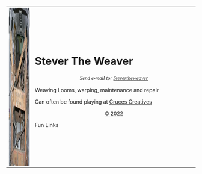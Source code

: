 <html>
<head>
<body>
<table border="0" width="100%" id="table1">
	<tr>
		<td>
		<img src="vanload.jpg" alt="A vanload of loom" width="480" height="421" border="0" align="left" /></td>
	  <td width="421">
<h1>Stever The Weaver</h1>
<p align="center"><font face="Garamond"><em>Send e-mail to: <a href="mailto:loom@stevertheweaver.com">Stevertheweaver</a></em></font></p>
<p>Weaving Looms, warping, maintenance and repair</p>
<p>Can often be found playing at  <a href="http://CrucesCreatives.org">Cruces Creatives</a></p>
<p align="center"><font size="2"><a href="mailto:loom@stevertheweaver.com?subject=copyright">&copy; 2022</a></font>
<p>Fun Links</p>
</body>
</html>
